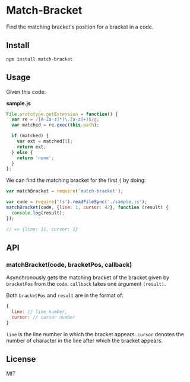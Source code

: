 # Match-Bracket

Find the matching bracket's position for a bracket in a code.


## Install

    npm install match-bracket


## Usage

Given this code:

**sample.js**
```javascript
File.prototype.getExtension = function() {
  var re = /[A-Za-z]*(\.[a-z]+)$/g;
  var matched = re.exec(this.path);

  if (matched) {
    var ext = matched[1];
    return ext;
  } else {
    return 'none';
  }
};
```

We can find the matching bracket for the first `{` by doing:

```javascript
var matchBracket = require('match-bracket');

var code = require('fs').readFileSync('./sample.js');
matchBracket(code, {line: 1, cursor: 42}, function (result) {
  console.log(result);
});

// => {line: 11, cursor: 1}
```


## API

### matchBracket(code, bracketPos, callback)

Asynchronously gets the matching bracket of the bracket given by `bracketPos`
from the `code`. `callback` takes one argument `(result)`.

Both `bracketPos` and `result` are in the format of:

```javascript
{
  line: // line number,
  cursor: // cursor number
}
```

`line` is the line number in which the bracket appears. `cursor` denotes the
number of character in the line after which the bracket appears.


## License

MIT
